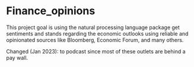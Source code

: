 # Finance_opinions
This project goal is using the natural processing language package get sentiments and stands regarding the economic outlooks using reliable and opinionated sources like Bloomberg, Economic Forum, and many others.

Changed (Jan 2023): to podcast since most of these outlets are behind a pay wall.
